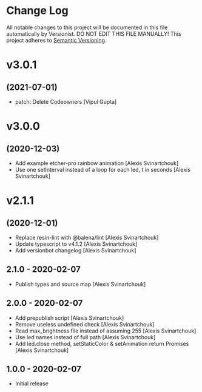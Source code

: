 # Change Log

All notable changes to this project will be documented in this file
automatically by Versionist. DO NOT EDIT THIS FILE MANUALLY!
This project adheres to [Semantic Versioning](http://semver.org/).

# v3.0.1
## (2021-07-01)

* patch: Delete Codeowners [Vipul Gupta]

# v3.0.0
## (2020-12-03)

* Add example etcher-pro rainbow animation [Alexis Svinartchouk]
* Use one setInterval instead of a loop for each led, t in seconds [Alexis Svinartchouk]

# v2.1.1
## (2020-12-01)

* Replace resin-lint with @balena/lint [Alexis Svinartchouk]
* Update typescript to v4.1.2 [Alexis Svinartchouk]
* Add versionbot changelog [Alexis Svinartchouk]

## 2.1.0 - 2020-02-07

* Publish types and source map [Alexis Svinartchouk]

## 2.0.0 - 2020-02-07

* Add prepublish script [Alexis Svinartchouk]
* Remove useless undefined check [Alexis Svinartchouk]
* Read max_brightness file instead of assuming 255 [Alexis Svinartchouk]
* Use led names instead of full path [Alexis Svinartchouk]
* Add led.close method, setStaticColor & setAnimation return Promises [Alexis Svinartchouk]

## 1.0.0 - 2020-02-07

* Initial release
